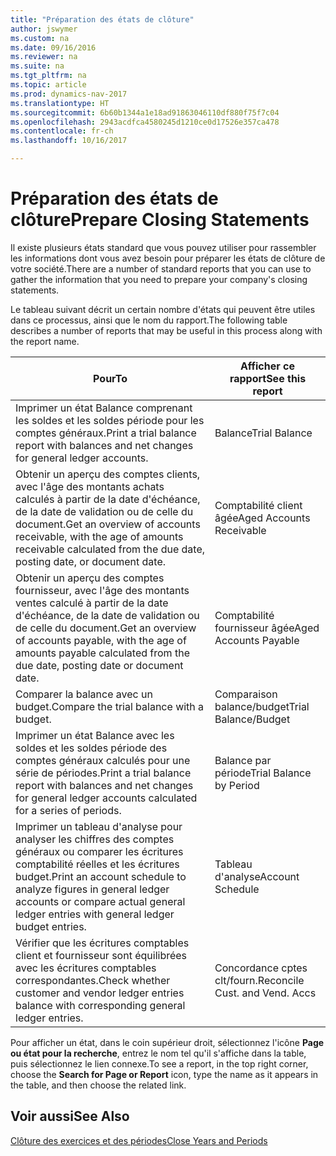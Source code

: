 ```yaml
---
title: "Préparation des états de clôture"
author: jswymer
ms.custom: na
ms.date: 09/16/2016
ms.reviewer: na
ms.suite: na
ms.tgt_pltfrm: na
ms.topic: article
ms.prod: dynamics-nav-2017
ms.translationtype: HT
ms.sourcegitcommit: 6b60b1344a1e18ad91863046110df880f75f7c04
ms.openlocfilehash: 2943acdfca4580245d1210ce0d17526e357ca478
ms.contentlocale: fr-ch
ms.lasthandoff: 10/16/2017

---
```

# <a name="prepare-closing-statements"></a><span data-ttu-id="f71ec-102">Préparation des états de clôture</span><span class="sxs-lookup"><span data-stu-id="f71ec-102">Prepare Closing Statements</span></span>
<span data-ttu-id="f71ec-103">Il existe plusieurs états standard que vous pouvez utiliser pour rassembler les informations dont vous avez besoin pour préparer les états de clôture de votre société.</span><span class="sxs-lookup"><span data-stu-id="f71ec-103">There are a number of standard reports that you can use to gather the information that you need to prepare your company's closing statements.</span></span>

<span data-ttu-id="f71ec-104">Le tableau suivant décrit un certain nombre d'états qui peuvent être utiles dans ce processus, ainsi que le nom du rapport.</span><span class="sxs-lookup"><span data-stu-id="f71ec-104">The following table describes a number of reports that may be useful in this process along with the report name.</span></span>


|<span data-ttu-id="f71ec-105">Pour</span><span class="sxs-lookup"><span data-stu-id="f71ec-105">To</span></span>     |<span data-ttu-id="f71ec-106">Afficher ce rapport</span><span class="sxs-lookup"><span data-stu-id="f71ec-106">See this report</span></span>       |
|-------|----------------------|
|<span data-ttu-id="f71ec-107">Imprimer un état Balance comprenant les soldes et les soldes période pour les comptes généraux.</span><span class="sxs-lookup"><span data-stu-id="f71ec-107">Print a trial balance report with balances and net changes for general ledger accounts.</span></span>|<span data-ttu-id="f71ec-108">Balance</span><span class="sxs-lookup"><span data-stu-id="f71ec-108">Trial Balance</span></span>|
|<span data-ttu-id="f71ec-109">Obtenir un aperçu des comptes clients, avec l'âge des montants achats calculés à partir de la date d'échéance, de la date de validation ou de celle du document.</span><span class="sxs-lookup"><span data-stu-id="f71ec-109">Get an overview of accounts receivable, with the age of amounts receivable calculated from the due date, posting date, or document date.</span></span>|<span data-ttu-id="f71ec-110">Comptabilité client âgée</span><span class="sxs-lookup"><span data-stu-id="f71ec-110">Aged Accounts Receivable</span></span>|
|<span data-ttu-id="f71ec-111">Obtenir un aperçu des comptes fournisseur, avec l'âge des montants ventes calculé à partir de la date d'échéance, de la date de validation ou de celle du document.</span><span class="sxs-lookup"><span data-stu-id="f71ec-111">Get an overview of accounts payable, with the age of amounts payable calculated from the due date, posting date or document date.</span></span>|<span data-ttu-id="f71ec-112">Comptabilité fournisseur âgée</span><span class="sxs-lookup"><span data-stu-id="f71ec-112">Aged Accounts Payable</span></span>|
|<span data-ttu-id="f71ec-113">Comparer la balance avec un budget.</span><span class="sxs-lookup"><span data-stu-id="f71ec-113">Compare the trial balance with a budget.</span></span>|<span data-ttu-id="f71ec-114">Comparaison balance/budget</span><span class="sxs-lookup"><span data-stu-id="f71ec-114">Trial Balance/Budget</span></span>|
|<span data-ttu-id="f71ec-115">Imprimer un état Balance avec les soldes et les soldes période des comptes généraux calculés pour une série de périodes.</span><span class="sxs-lookup"><span data-stu-id="f71ec-115">Print a trial balance report with balances and net changes for general ledger accounts calculated for a series of periods.</span></span>|<span data-ttu-id="f71ec-116">Balance par période</span><span class="sxs-lookup"><span data-stu-id="f71ec-116">Trial Balance by Period</span></span>|
|<span data-ttu-id="f71ec-117">Imprimer un tableau d'analyse pour analyser les chiffres des comptes généraux ou comparer les écritures comptabilité réelles et les écritures budget.</span><span class="sxs-lookup"><span data-stu-id="f71ec-117">Print an account schedule to analyze figures in general ledger accounts or compare actual general ledger entries with general ledger budget entries.</span></span>|<span data-ttu-id="f71ec-118">Tableau d'analyse</span><span class="sxs-lookup"><span data-stu-id="f71ec-118">Account Schedule</span></span>|
|<span data-ttu-id="f71ec-119">Vérifier que les écritures comptables client et fournisseur sont équilibrées avec les écritures comptables correspondantes.</span><span class="sxs-lookup"><span data-stu-id="f71ec-119">Check whether customer and vendor ledger entries balance with corresponding general ledger entries.</span></span>|<span data-ttu-id="f71ec-120">Concordance cptes clt/fourn.</span><span class="sxs-lookup"><span data-stu-id="f71ec-120">Reconcile Cust. and Vend. Accs</span></span>|
<span data-ttu-id="f71ec-121">Pour afficher un état, dans le coin supérieur droit, sélectionnez l'icône **Page ou état pour la recherche**, entrez le nom tel qu'il s'affiche dans la table, puis sélectionnez le lien connexe.</span><span class="sxs-lookup"><span data-stu-id="f71ec-121">To see a report, in the top right corner, choose the **Search for Page or Report** icon, type the name as it appears in the table, and then choose the related link.</span></span>
## <a name="see-also"></a><span data-ttu-id="f71ec-122">Voir aussi</span><span class="sxs-lookup"><span data-stu-id="f71ec-122">See Also</span></span>
[<span data-ttu-id="f71ec-123">Clôture des exercices et des périodes</span><span class="sxs-lookup"><span data-stu-id="f71ec-123">Close Years and Periods</span></span>](year-close-years-periods.md)

